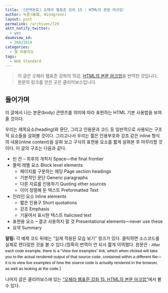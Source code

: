 ```yaml
---
title: '[번역완료] 오페라 웹표준 강좌 15 : HTML의 본문 마크업'
author: 녹풍(綠風, Windgreen)
layout: post
permalink: /archives/729
aktt_notify_twitter:
  - yes
daumview_id:
  - 36821819
categories:
  - 웹 퍼블리싱
tags:
  - Web Standard
---
```

> 이 글은 오페라 웹표준 강좌의 15강, <a href="http://dev.opera.com/articles/view/15-marking-up-textual-content-in-html/" target="_blank">HTML의 본문 마크업</a>을 번역한 것입니다. 원문의 링크를 얻은 곳은 클리어보스입니다.

## 들어가며

이 글에서 나는 본문(body) 콘텐츠를 의미에 따라 표현하는 HTML 기본 사용법을 보여 줄 것이다.

우리는 제목요소(heading)와 문단, 그리고 인용문과 코드 등 일반적으로 사용되는 구조적 요소들을 살펴볼 것이다. 그리고나서 우리는 짧은 인용부호와 강조 같은 inline 형식의 내용(inline content)을 살펴 보고 구식의 표현용 요소를 짧게 살펴본 후 마무리할 것이다. 이 글의 구조는 다음과 같다.

*   빈 칸 &#8211; 최후의 개척지 Space—the final frontier 
*   블럭 레벨 요소 Block level elements 
    *   페이지를 구분하는 헤딩 Page section headings 
    *   기본적인 문단 Generic paragraphs 
    *   다른 자료를 인용하기 Quoting other sources 
    *   이미 정렬해 둔 텍스트 Preformatted Text
*   인라인 요소 Inline elements 
    *   짧은 인용구 Short quotations
    *   강조 Emphasis
    *   기울여서 표시한 텍스트 Italicised text
*   표현용 요소 &#8211; 결코 사용하지 말 것 Presentational elements—never use these
*   요약 Summary

**알림:** 각 예제 코드 뒤에는 “실제 적용된 모습 보기” 링크가 있다. 클릭하면 소스코드를 실제로 렌더링한 것을 볼 수 있다.(정확히 번역이 안 되서 짧게 의역했다. 원문은 : <span class="Apple-style-span" style="font-family: 'trebuchet ms', 'lucida grande', 'lucida sans unicode', arial, helvetica, sans-serif; line-height: 19px; font-size: 13px; color: rgb(17, 17, 17); ">After each code example, there is a “View live examples” link, which when clicked will take you to the actual rendered output of that source code, contained within a different file—it is to view live examples of how the source code is actually rendered in the browser, as well as looking at the code.</span>)

나머지 글은 클리어보스에 있는 <a href="http://www.clearboth.org/15_marking_up_textual_content_in_html/" target="_blank" title="[http://www.clearboth.org/wiki/doku.php?id=document:owsc:15_marking_up_textual_content_in_html]로 이동합니다.">&#8220;오페라 웹표준 강좌 15. HTML의 본문 마크업&#8221;</a>에서 볼 수 있다.